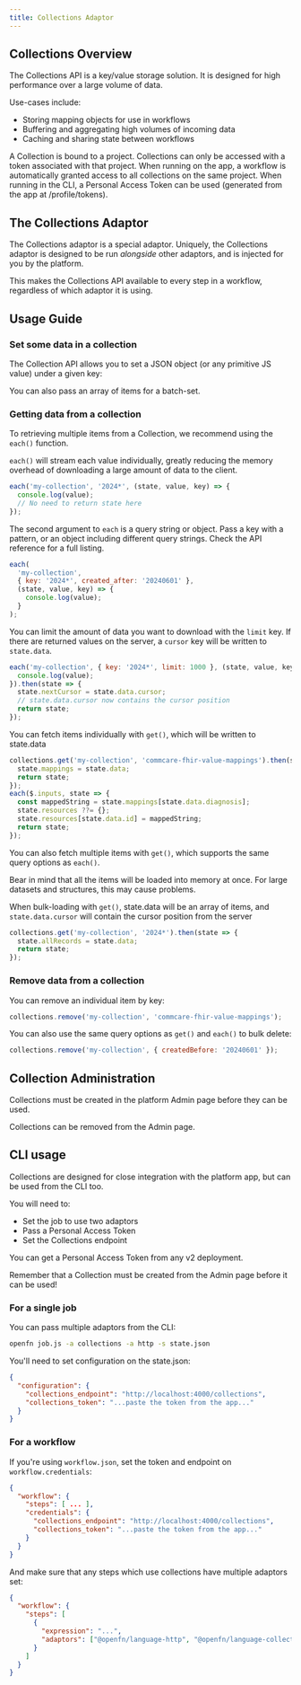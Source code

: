 ```yaml
---
title: Collections Adaptor
---
```


## Collections Overview

The Collections API is a key/value storage solution. It is designed for high
performance over a large volume of data.

Use-cases include:

- Storing mapping objects for use in workflows
- Buffering and aggregating high volumes of incoming data
- Caching and sharing state between workflows

A Collection is bound to a project. Collections can only be accessed with a
token associated with that project. When running on the app, a workflow is
automatically granted access to all collections on the same project. When
running in the CLI, a Personal Access Token can be used (generated from the app
at /profile/tokens).

## The Collections Adaptor

The Collections adaptor is a special adaptor. Uniquely, the Collections adaptor
is designed to be run _alongside_ other adaptors, and is injected for you by the
platform.

This makes the Collections API available to every step in a workflow, regardless
of which adaptor it is using.

## Usage Guide

### Set some data in a collection

The Collection API allows you to set a JSON object (or any primitive JS value)
under a given key:

You can also pass an array of items for a batch-set.

### Getting data from a collection

To retrieving multiple items from a Collection, we recommend using the `each()`
function.

`each()` will stream each value individually, greatly reducing the memory
overhead of downloading a large amount of data to the client.

```js
each('my-collection', '2024*', (state, value, key) => {
  console.log(value);
  // No need to return state here
});
```

The second argument to `each` is a query string or object. Pass a key with a
pattern, or an object including different query strings. Check the API reference
for a full listing.

```js
each(
  'my-collection',
  { key: '2024*', created_after: '20240601' },
  (state, value, key) => {
    console.log(value);
  }
);
```

You can limit the amount of data you want to download with the `limit` key. If
there are returned values on the server, a `cursor` key will be written to
`state.data`.

```js
each('my-collection', { key: '2024*', limit: 1000 }, (state, value, key) => {
  console.log(value);
}).then(state => {
  state.nextCursor = state.data.cursor;
  // state.data.cursor now contains the cursor position
  return state;
});
```

You can fetch items individually with `get()`, which will be written to
state.data

```js
collections.get('my-collection', 'commcare-fhir-value-mappings').then(state => {
  state.mappings = state.data;
  return state;
});
each($.inputs, state => {
  const mappedString = state.mappings[state.data.diagnosis];
  state.resources ??= {};
  state.resources[state.data.id] = mappedString;
  return state;
});
```

You can also fetch multiple items with `get()`, which supports the same query
options as `each()`.

Bear in mind that all the items will be loaded into memory at once. For large
datasets and structures, this may cause problems.

When bulk-loading with `get()`, state.data will be an array of items, and
`state.data.cursor` will contain the cursor position from the server

```js
collections.get('my-collection', '2024*').then(state => {
  state.allRecords = state.data;
  return state;
});
```

### Remove data from a collection

You can remove an individual item by key:

```js
collections.remove('my-collection', 'commcare-fhir-value-mappings');
```

You can also use the same query options as `get()` and `each()` to bulk delete:

```js
collections.remove('my-collection', { createdBefore: '20240601' });
```

## Collection Administration

Collections must be created in the platform Admin page before they can be used.

Collections can be removed from the Admin page.

## CLI usage

Collections are designed for close integration with the platform app, but can be
used from the CLI too.

You will need to:

- Set the job to use two adaptors
- Pass a Personal Access Token
- Set the Collections endpoint

You can get a Personal Access Token from any v2 deployment.

Remember that a Collection must be created from the Admin page before it can be
used!

### For a single job

You can pass multiple adaptors from the CLI:

```bash
openfn job.js -a collections -a http -s state.json
```

You'll need to set configuration on the state.json:

```json
{
  "configuration": {
    "collections_endpoint": "http://localhost:4000/collections",
    "collections_token": "...paste the token from the app..."
  }
}
```

### For a workflow

If you're using `workflow.json`, set the token and endpoint on
`workflow.credentials`:

```json
{
  "workflow": {
    "steps": [ ... ],
    "credentials": {
      "collections_endpoint": "http://localhost:4000/collections",
      "collections_token": "...paste the token from the app..."
    }
  }
}
```

And make sure that any steps which use collections have multiple adaptors set:

```json
{
  "workflow": {
    "steps": [
      {
        "expression": "...",
        "adaptors": ["@openfn/language-http", "@openfn/language-collections"]
      }
    ]
  }
}
```
